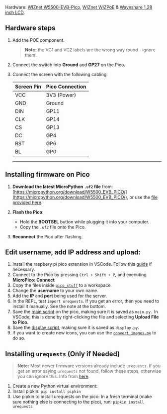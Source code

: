 Hardware: [WIZnet W5500-EVB-Pico](https://thepihut.com/products/wiznet-w5100s-evb-pico-rp2040-board-with-ethernet?srsltid=AfmBOooQ7SRgiXSiHIm8nm7YFBl2_ydEktIVkSzv2TyWrW6W12kUSfSE), [WIZnet WIZPoE](https://thepihut.com/products/wiznet-wizpoe-p1-poe-module) & [Waveshare 1.28 inch LCD](https://thepihut.com/products/round-1-28-lcd-display-module-240x240-ips-65k-rgb).

## Hardware steps
1. Add the POE component.
   >**Note:** the VC1 and VC2 labels are the wrong way round - ignore them.
2. Connect the switch into **Ground** and **GP27** on the Pico.
3. Connect the screen with the following cabling:

   | Screen Pin | Pico Connection |
   |------------|-----------------|
   | VCC        | 3V3 (Power)     |
   | GND        | Ground          |
   | DIN        | GP11            |
   | CLK        | GP14            |
   | CS         | GP13            |
   | DC         | GP4             |
   | RST        | GP6             |
   | BL         | GP0             |

   ---


## Installing firmware on Pico

1. **Download the latest MicroPython `.uf2` file** from:  
   [https://micropython.org/download/W5500_EVB_PICO/](https://micropython.org/download/W5500_EVB_PICO/), or use the [file provided here](pico_stuff/W5500_EVB_PICO-20250809-v1.26.0.uf2).

2. **Flash the Pico**:
   - Hold the **BOOTSEL** button while plugging it into your computer.
   - Copy the `.uf2` file onto the Pico.

3. **Reconnect** the Pico after flashing.


## Edit username, add IP address and upload:
1. Install the raspbery pi pico extension in VSCode.  Follow this [guide](https://www.hackster.io/Shilleh/how-to-use-vscode-with-raspberry-pi-pico-w-and-micropython-de88d6
) if necessary.
2. Connect to the Pico by pressing `Ctrl + Shift + P`, and executing **MicroPico: Connect**
3. Copy the files inside [`pico_stuff`](./pico_stuff) to a workspace.
4. Change the **username** to your own name.
5. Add the **IP** and **port** being used for the server.
6. In the REPL, test `import urequests`.  If you get an error, then you need to install it manually.  See the note at the bottom.
7. Save the [main script](pico_stuff/main.py) on the pico, making sure it is saved as `main.py.`  In VSCode, this is done by right-clicking the file and selecting **Upload File to Pico**.
8. Save the [display script](pico_stuff/display.py), making sure it is saved as `display.py`.
9. If you want to create new icons, you can use the [`convert_images.py`](pico_stuff/convert_images.py) to do so.

## Installing `urequests` (Only if Needed)

> **Note:** Most newer firmware versions already include `urequests`. If you get an error saying `urequests` not found, follow these steps, otherwise you can ignore this.  Info from [here](https://github.com/thonny/thonny/issues/2947).

1. Create a new Python virtual environment:
2. Install pipkin: `pip install pipkin`
3. Use pipkin to install urequests on the pico:
    In a fresh terminal (make sure nothing else is connecting to the pico), run: `pipkin install urequests`

